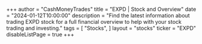 +++
author = "CashMoneyTrades"
title = "EXPD | Stock and Overview"
date = "2024-01-12T10:00:00"
description = "Find the latest information about trading EXPD stock for a full financial overview to help with your stock trading and investing."
tags = [
   "Stocks",
]
layout = "stocks"
ticker = "EXPD"
disableListPage = true
+++
